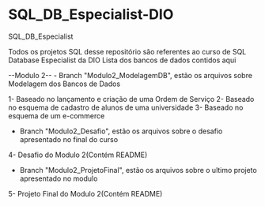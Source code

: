 # SQL_DB_Especialist-DIO
SQL_DB_Especialist

Todos os projetos SQL desse repositório são referentes ao curso de SQL Database Especialist da DIO
Lista dos bancos de dados contidos aqui

--Modulo 2-- - Branch "Modulo2_ModelagemDB", estão os arquivos sobre Modelagem dos Bancos de Dados

1- Baseado no lançamento e criação de uma Ordem de Serviço
2- Baseado no esquema de cadastro de alunos de uma universidade
3- Baseado no esquema de um e-commerce

- Branch "Modulo2_Desafio", estão os arquivos sobre o desafio apresentado no final do curso

4- Desafio do Modulo 2(Contém README)

- Branch "Modulo2_ProjetoFinal", estão os arquivos sobre o ultimo projeto apresentado no modulo

5- Projeto Final do Modulo 2(Contém README)
